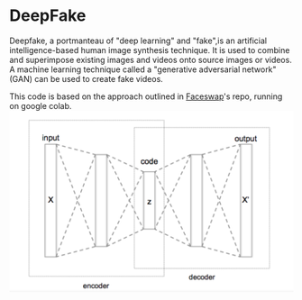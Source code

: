 # DeepFake
Deepfake, a portmanteau of "deep learning" and "fake",is an artificial intelligence-based human image synthesis technique. It is used to combine and superimpose existing images and videos onto source images or videos. A machine learning technique called a "generative adversarial network" (GAN) can be used to create fake videos.

This code is based on the approach outlined in [Faceswap](https://github.com/deepfakes/faceswap)'s repo, running on google colab.
![auto-encoder neural architecture](img/deepfake.png)
